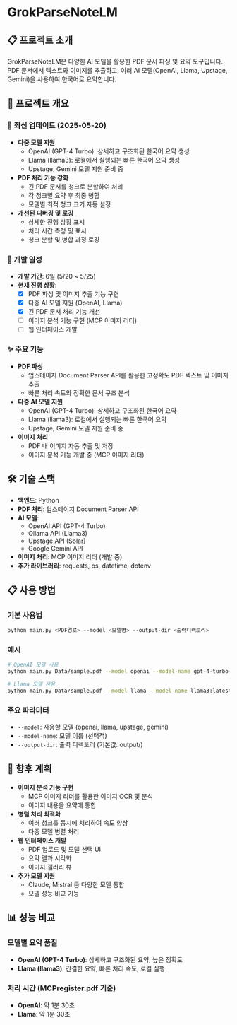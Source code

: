 # GrokParseNoteLM

## 📋 프로젝트 소개
GrokParseNoteLM은 다양한 AI 모델을 활용한 PDF 문서 파싱 및 요약 도구입니다. PDF 문서에서 텍스트와 이미지를 추출하고, 여러 AI 모델(OpenAI, Llama, Upstage, Gemini)을 사용하여 한국어로 요약합니다.

## 🚀 프로젝트 개요

### 📌 최신 업데이트 (2025-05-20)
- **다중 모델 지원**
  - OpenAI (GPT-4 Turbo): 상세하고 구조화된 한국어 요약 생성
  - Llama (llama3): 로컬에서 실행되는 빠른 한국어 요약 생성
  - Upstage, Gemini 모델 지원 준비 중
- **PDF 처리 기능 강화**
  - 긴 PDF 문서를 청크로 분할하여 처리
  - 각 청크별 요약 후 최종 병합
  - 모델별 최적 청크 크기 자동 설정
- **개선된 디버깅 및 로깅**
  - 상세한 진행 상황 표시
  - 처리 시간 측정 및 표시
  - 청크 분할 및 병합 과정 로깅

### 📅 개발 일정
- **개발 기간**: 6일 (5/20 ~ 5/25)
- **현재 진행 상황**:
  - [x] PDF 파싱 및 이미지 추출 기능 구현
  - [x] 다중 AI 모델 지원 (OpenAI, Llama)
  - [x] 긴 PDF 문서 처리 기능 개선
  - [ ] 이미지 분석 기능 구현 (MCP 이미지 리더)
  - [ ] 웹 인터페이스 개발

### ✨ 주요 기능
- **PDF 파싱**
  - 업스테이지 Document Parser API를 활용한 고정확도 PDF 텍스트 및 이미지 추출
  - 빠른 처리 속도와 정확한 문서 구조 분석
- **다중 AI 모델 지원**
  - OpenAI (GPT-4 Turbo): 상세하고 구조화된 한국어 요약
  - Llama (llama3): 로컬에서 실행되는 빠른 한국어 요약
  - Upstage, Gemini 모델 지원 준비 중
- **이미지 처리**
  - PDF 내 이미지 자동 추출 및 저장
  - 이미지 분석 기능 개발 중 (MCP 이미지 리더)

## 🛠️ 기술 스택
- **백엔드**: Python
- **PDF 처리**: 업스테이지 Document Parser API
- **AI 모델**:
  - OpenAI API (GPT-4 Turbo)
  - Ollama API (Llama3)
  - Upstage API (Solar)
  - Google Gemini API
- **이미지 처리**: MCP 이미지 리더 (개발 중)
- **추가 라이브러리**: requests, os, datetime, dotenv

## 📋 사용 방법

### 기본 사용법
```bash
python main.py <PDF경로> --model <모델명> --output-dir <출력디렉토리>
```

### 예시
```bash
# OpenAI 모델 사용
python main.py Data/sample.pdf --model openai --model-name gpt-4-turbo-preview --output-dir output/openai_test

# Llama 모델 사용
python main.py Data/sample.pdf --model llama --model-name llama3:latest --output-dir output/llama_test
```

### 주요 파라미터
- `--model`: 사용할 모델 (openai, llama, upstage, gemini)
- `--model-name`: 모델 이름 (선택적)
- `--output-dir`: 출력 디렉토리 (기본값: output/)

## 🎯 향후 계획
- **이미지 분석 기능 구현**
  - MCP 이미지 리더를 활용한 이미지 OCR 및 분석
  - 이미지 내용을 요약에 통합
- **병렬 처리 최적화**
  - 여러 청크를 동시에 처리하여 속도 향상
  - 다중 모델 병렬 처리
- **웹 인터페이스 개발**
  - PDF 업로드 및 모델 선택 UI
  - 요약 결과 시각화
  - 이미지 갤러리 뷰
- **추가 모델 지원**
  - Claude, Mistral 등 다양한 모델 통합
  - 모델 성능 비교 기능

## 📊 성능 비교

### 모델별 요약 품질
- **OpenAI (GPT-4 Turbo)**: 상세하고 구조화된 요약, 높은 정확도
- **Llama (llama3)**: 간결한 요약, 빠른 처리 속도, 로컬 실행

### 처리 시간 (MCPregister.pdf 기준)
- **OpenAI**: 약 1분 30초
- **Llama**: 약 1분 30초
